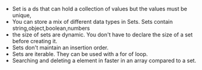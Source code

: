 - Set is a ds that can hold a collection of values but the values must be unique,
- You can store a mix of different data types in Sets. Sets contain string,object,boolean,numbers
- the size of sets are dynamic. You don't have to declare the size of a set before creating it.
- Sets don't maintain an insertion order.
- Sets are iterable. They can be used with a for of loop.
- Searching and deleting a element in faster in an array compared to a set.